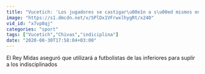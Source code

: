 ```yaml
---
title: "Vucetich: 'Los jugadores se castigar\u00e1n a s\u00ed mismos en caso de una indisciplina'"
image: "https://s1.dmcdn.net/v/SPlDx1VFrwxlhygRt/x240"
vid_id: "x7vp8qj"
categories: "sport"
tags: ["Vucetich","Chivas","indiciplina"]
date: "2020-08-30T17:58:04+03:00"
---
```

El Rey Midas aseguró que utilizará a futbolistas de las inferiores para suplir a los indisciplinados
